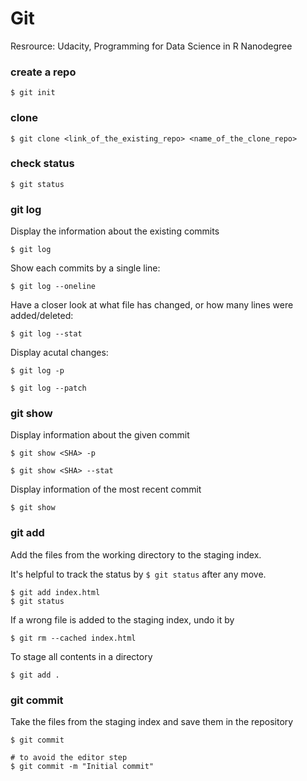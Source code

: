 # Git

Resrource:
Udacity, Programming for Data Science in R Nanodegree

### create a repo

```terminal
$ git init
```

### clone

```terminal
$ git clone <link_of_the_existing_repo> <name_of_the_clone_repo>
```

### check status

```termimnal
$ git status
```

### git log

Display the information about the existing commits
```terminal
$ git log
```

Show each commits by a single line:
``` terminal
$ git log --oneline
```

Have a closer look at what file has changed, or how many lines were added/deleted:
``` terminal
$ git log --stat
```

Display acutal changes:
```terminal
$ git log -p

$ git log --patch
```

### git show

Display information about the given commit
```terminal
$ git show <SHA> -p

$ git show <SHA> --stat
```

Display information of the most recent commit
```terminal
$ git show
```

### git add

Add the files from the working directory to the staging index.

It's helpful to track the status by `$ git status` after any move.

```terminal
$ git add index.html
$ git status
```
If a wrong file is added to the staging index, undo it by

```terminal
$ git rm --cached index.html
```

To stage all contents in a directory

```terminal
$ git add .
```

### git commit

Take the files from the staging index and save them in the repository

```terminal
$ git commit

# to avoid the editor step
$ git commit -m "Initial commit"
```




